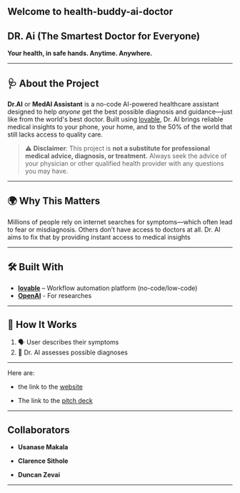 ## Welcome to health-buddy-ai-doctor   
  

## DR. Ai (The Smartest Doctor for Everyone)



**Your health, in safe hands. Anytime. Anywhere.**

---

## 🩺 About the Project

**Dr.AI** or **MedAI Assistant** is a no-code AI-powered healthcare assistant designed to help *anyone* get the best possible diagnosis and guidance—just like from the world's best doctor. Built using [lovable](https://lovable.dev), Dr. AI brings reliable medical insights to your phone, your home, and to the 50% of the world that still lacks access to quality care.


> ⚠️ **Disclaimer**: This project is **not a substitute for professional medical advice, diagnosis, or treatment.** Always seek the advice of your physician or other qualified health provider with any questions you may have.

---

## 🌍 Why This Matters

Millions of people rely on internet searches for symptoms—which often lead to fear or misdiagnosis. Others don’t have access to doctors at all. Dr. AI aims to fix that by providing instant access to medical insights


---

## 🛠 Built With

- **[lovable](https://lovable.dev)** – Workflow automation platform (no-code/low-code)
- **[OpenAI](https://openai.com/)** - For researches


---

## 🚀 How It Works

1. 🗣 User describes their symptoms 
2. 🧠 Dr. AI  assesses possible diagnoses


---


Here are:

- the link to the [website](https://health-buddy-ai-doctor.lovable.app/)

- The link to the [pitch deck](https://www.canva.com/design/DAGodnG7Yqc/Kqk31FSMblbfnhtH73ZjMg/view?utm_content=DAGodnG7Yqc&utm_campaign=designshare&utm_medium=link2&utm_source=uniquelinks&utlId=hdb7788fff9)


---

## Collaborators

- **Usanase Makala**

- **Clarence Sithole**

- **Duncan Zevai**

---




